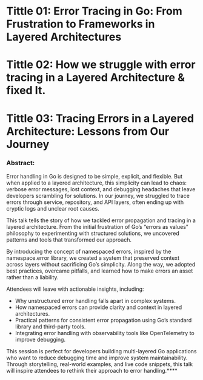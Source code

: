 # Tittle 01:  Error Tracing in Go: From Frustration to Frameworks in Layered Architectures
# Tittle 02:  How we struggle with error tracing in a Layered Architecture & fixed It.
#  Tittle 03:  Tracing Errors in a Layered Architecture: Lessons from Our Journey

### Abstract:
Error handling in Go is designed to be simple, explicit, and flexible. But when applied to a layered architecture, this simplicity can lead to chaos: verbose error messages, lost context, and debugging headaches that leave developers scrambling for solutions. In our journey, we struggled to trace errors through service, repository, and API layers, often ending up with cryptic logs and unclear root causes.

This talk tells the story of how we tackled error propagation and tracing in a layered architecture. From the initial frustration of Go’s “errors as values” philosophy to experimenting with structured solutions, we uncovered patterns and tools that transformed our approach.

By introducing the concept of namespaced errors, inspired by the namespace.error library, we created a system that preserved context across layers without sacrificing Go’s simplicity. Along the way, we adopted best practices, overcame pitfalls, and learned how to make errors an asset rather than a liability.

Attendees will leave with actionable insights, including:

- Why unstructured error handling falls apart in complex systems.
- How namespaced errors can provide clarity and context in layered architectures.
- Practical patterns for consistent error propagation using Go’s standard library and third-party tools.
- Integrating error handling with observability tools like OpenTelemetry to improve debugging.


This session is perfect for developers building multi-layered Go applications who want to reduce debugging time and improve system maintainability. Through storytelling, real-world examples, and live code snippets, this talk will inspire attendees to rethink their approach to error handling.****

